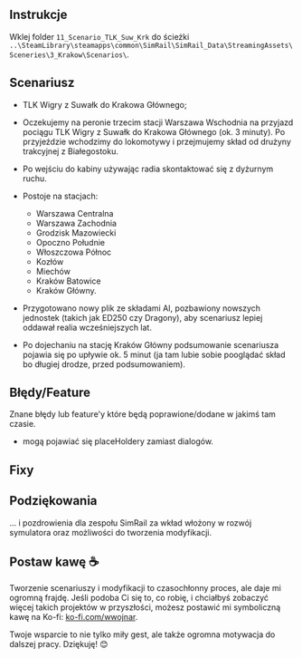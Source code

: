 ## Instrukcje

 Wklej folder `11_Scenario_TLK_Suw_Krk` do ścieżki `..\SteamLibrary\steamapps\common\SimRail\SimRail_Data\StreamingAssets\Sceneries\3_Krakow\Scenarios\`.

## Scenariusz

-  TLK Wigry z Suwałk do Krakowa Głównego;
-  Oczekujemy na peronie trzecim stacji Warszawa Wschodnia na przyjazd pociągu TLK Wigry z Suwałk do Krakowa Głównego (ok. 3 minuty). Po przyjeździe wchodzimy do lokomotywy i przejmujemy skład od drużyny trakcyjnej z Białegostoku.
- Po wejściu do kabiny używając radia skontaktować się z dyżurnym ruchu.
- Postoje na stacjach:
  - Warszawa Centralna
  - Warszawa Zachodnia
  - Grodzisk Mazowiecki
  - Opoczno Południe
  - Włoszczowa Północ
  - Kozłów
  - Miechów
  - Kraków Batowice
  - Kraków Główny.
  
- Przygotowano nowy plik ze składami AI, pozbawiony nowszych jednostek (takich jak ED250 czy Dragony), aby scenariusz lepiej oddawał realia wcześniejszych lat.
- Po dojechaniu na stację Kraków Główny podsumowanie scenariusza pojawia się po upływie ok. 5 minut (ja tam lubie sobie pooglądać skład bo długiej drodze, przed podsumowaniem).

## Błędy/Feature
Znane błędy lub feature'y które będą poprawione/dodane w jakimś tam czasie.

- mogą pojawiać się placeHoldery zamiast dialogów. 

## Fixy

## Podziękowania

... i pozdrowienia dla zespołu SimRail za wkład włożony w rozwój symulatora oraz możliwości do tworzenia modyfikacji.

## Postaw kawę ☕

Tworzenie scenariuszy i modyfikacji to czasochłonny proces, ale daje mi ogromną frajdę. Jeśli podoba Ci się to, co robię, i chciałbyś zobaczyć więcej takich projektów w przyszłości, możesz postawić mi symboliczną kawę na Ko-fi: [ko-fi.com/wwojnar](https://ko-fi.com/wwojnar). 

Twoje wsparcie to nie tylko miły gest, ale także ogromna motywacja do dalszej pracy. Dziękuję! 😊